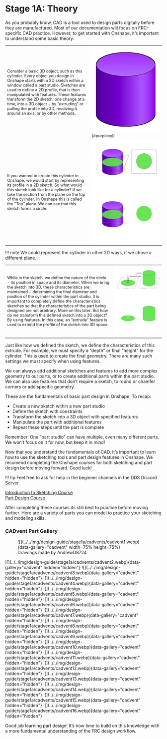 <style>
td {
  text-align: left !important;
  vertical-align: middle !important;
}
td, th , table{
   border: none!important;
   font-size: 0.8rem;
}

table tr:hover{
    background-color: transparent !important;
}

#purplecyl {
    padding-right: 10rem;
}

</style>

# Stage 1A: Theory

As you probably know, CAD is a tool used to design parts digitally before they are manufactured. Most of our documentation will focus on FRC-specific CAD practice. However, to get started with Onshape, it’s important to understand some basic theory.

| | |
| :-: | :-: |
| Consider a basic 3D object, such as this cylinder. Every object you design in Onshape starts with a 2D sketch within a window called a part studio. Sketches are used to define a 2D profile, that is then manipulated with features. These features transform the 2D sketch, one change at a time, into a 3D object - by “extruding” or pulling the profile into 3D, revolving it around an axis, or by other methods. | ![purple_cylinder](../../img/design-guide/stage1a/purplecyl.webp){#purplecyl} |
| If you wanted to create this cylinder in Onshape, we would start by representing its profile in a 2D sketch. So what would this sketch look like for a cylinder? If we take the section from the plane on the top of the cylinder. In Onshape this is called the “Top” plane. We can see that this sketch forms a circle. | ![cross](../../img/design-guide/stage1a/cross-light.webp#only-light) ![cross](../../img/design-guide/stage1a/cross-dark.webp#only-dark) |

!!! note
    We could represent the cylinder in other 2D ways, if we chose a different plane.

| | |
| :-: | :-: |
| While in the sketch, we define the nature of the circle - its position in space and its diameter. When we bring the sketch into 3D, these characteristics are maintained - determining the final diameter and position of the cylinder within the part studio. It is important to completely define the characteristics sketches so that the characteristics of the part being designed are not arbitrary. More on this later. But how do we transform this defined sketch into a 3D object? By using features. In this case, an “extrude” feature is used to extend the profile of the sketch into 3D space. | ![extrude](../../img/design-guide/stage1a/extrude-light.webp#only-light) ![extrude](../../img/design-guide/stage1a/extrude-dark.webp#only-dark) |

Just like how we defined the sketch, we define the characteristics of this extrude. For example, we must specify a “depth” or final “height” for the cylinder. This is used to create the final geometry. There are many such settings we must specify when using features.

We can always add additional sketches and features to add more complex geometry to our parts, or to create additional parts within the part studio. We can also use features that don’t require a sketch, to round or chamfer corners or add specific geometry. 

These are the fundamentals of basic part design in Onshape. To recap:

- Create a new sketch within a new part studio
- Define the sketch with constraints
- Transform the sketch into a 3D object with specified features
- Manipulate the part with additional features 
- Repeat these steps until the part is complete

Remember: One “part studio” can have multiple, even many different parts. We won’t focus on it for now, but keep it in mind!

Now that you understand the fundamentals of CAD, It’s important to learn how to use the sketching tools and part design features in Onshape. We recomend completing the Onshape courses for both sketching and part design before moving forward. Good luck!

!!! tip
    Feel free to ask for help in the beginner channels in the DDS Discord Server.

[Introduction to Sketching Course](https://learn.onshape.com/courses/introduction-to-sketching)<br>
[Part Design Course](https://learn.onshape.com/courses/fundamentals-part-design-using-part-studios)

After completing these courses its still best to practice before moving further. Here are a variety of parts you can model to practice your sketching and modeling skills. 

### CADvent Part Gallery
<figure markdown>
![](../../img/design-guide/stage1a/cadvents/cadvent1.webp){data-gallery="cadvent" width=75% height=75%}
<figcaption>Drawings made by AndrewD8724</figcaption>
</figure>
![](../../img/design-guide/stage1a/cadvents/cadvent2.webp){data-gallery="cadvent" hidden="hidden"}
![](../../img/design-guide/stage1a/cadvents/cadvent3.webp){data-gallery="cadvent" hidden="hidden"}
![](../../img/design-guide/stage1a/cadvents/cadvent4.webp){data-gallery="cadvent" hidden="hidden"}
![](../../img/design-guide/stage1a/cadvents/cadvent5.webp){data-gallery="cadvent" hidden="hidden"}
![](../../img/design-guide/stage1a/cadvents/cadvent6.webp){data-gallery="cadvent" hidden="hidden"}
![](../../img/design-guide/stage1a/cadvents/cadvent7.webp){data-gallery="cadvent" hidden="hidden"}
![](../../img/design-guide/stage1a/cadvents/cadvent8.webp){data-gallery="cadvent" hidden="hidden"}
![](../../img/design-guide/stage1a/cadvents/cadvent9.webp){data-gallery="cadvent" hidden="hidden"}
![](../../img/design-guide/stage1a/cadvents/cadvent10.webp){data-gallery="cadvent" hidden="hidden"}
![](../../img/design-guide/stage1a/cadvents/cadvent11.webp){data-gallery="cadvent" hidden="hidden"}
![](../../img/design-guide/stage1a/cadvents/cadvent12.webp){data-gallery="cadvent" hidden="hidden"}
![](../../img/design-guide/stage1a/cadvents/cadvent13.webp){data-gallery="cadvent" hidden="hidden"}
![](../../img/design-guide/stage1a/cadvents/cadvent14.webp){data-gallery="cadvent" hidden="hidden"}
![](../../img/design-guide/stage1a/cadvents/cadvent15.webp){data-gallery="cadvent" hidden="hidden"}
![](../../img/design-guide/stage1a/cadvents/cadvent16.webp){data-gallery="cadvent" hidden="hidden"}

Good job learning part design! It’s now time to build on this knowledge with a more fundamental understanding of the FRC design workflow.
